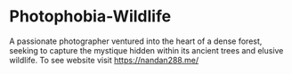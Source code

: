 # Photophobia-Wildlife
A passionate photographer ventured into the heart of a dense forest, seeking to capture the mystique hidden within its ancient trees and elusive wildlife. To see website visit https://nandan288.me/
